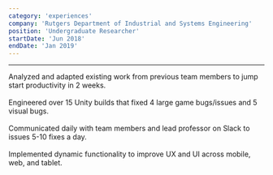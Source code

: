 ```yaml
---
category: 'experiences'
company: 'Rutgers Department of Industrial and Systems Engineering'
position: 'Undergraduate Researcher'
startDate: 'Jun 2018'
endDate: 'Jan 2019'
---
```

<hr>
Analyzed and adapted existing work from previous team members to jump start productivity in 2 weeks.
<br>
<br>
Engineered over 15 Unity builds that fixed 4 large game bugs/issues and 5 visual bugs.
<br>
<br>
Communicated daily with team members and lead professor on Slack to issues 5-10 fixes a day.
<br>
<br>
Implemented dynamic functionality to improve UX and UI across mobile, web, and tablet.
